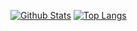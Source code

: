 [![Github Stats](https://github-readme-stats.vercel.app/api?username=Caalek&show_icons=true&theme=city_lights&count_private=true)](https://github.com/Caalek/)
[![Top Langs](https://github-readme-stats.vercel.app/api/top-langs/?username=Caalek&theme=city_lights&count_private=true)](https://github.com/Caalek/)
